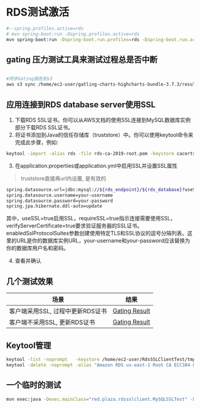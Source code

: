# RDS测试激活

```bash
#--spring.profiles.active=rds
# mvn spring-boot:run -Dspring.profiles.active=rds
mvn spring-boot:run -Dspring-boot.run.profiles=rds -Dspring-boot.run.arguments=“--rds_username=value --rds_password=value --rds_endpoint=value --rds_database=value”
```

## gating 压力测试工具来测试过程总是否中断

```bash

#同步Gating报告到s3
aws s3 sync /home/ec2-user/gatling-charts-highcharts-bundle-3.7.3/results/ s3://s3.plaza.red/gating/results/
```

## 应用连接到RDS database server使用SSL

1. 下载RDS SSL证书。你可以从AWS文档的使用SSL连接到MySQL数据库实例 部分下载RDS SSL证书。
2. 将证书添加到Java的信任存储库（truststore）中。你可以使用keytool命令来完成此步骤，例如:
```bash
keytool -import -alias rds -file rds-ca-2019-root.pem -keystore cacerts


```
3. 在application.properties或application.yml中启用SSL并设置SSL属性

> truststore直接再url内设置, 是有效的

```bash
spring.datasource.url=jdbc:mysql://${rds_endpoint}/${rds_database}?useSSL=true&requireSSL=true&verifyServerCertificate=true&enabledSslProtocolSuites=TLSv1.2,TLSv1.1,TLSv1,SSLv3&&verifyServerCertificate=true&trustCertificateKeyStoreUrl=file:/home/ec2-user/RdsSSLClientTest/tmp/certs/rds-truststore.jks&trustCertificateKeyStorePassword=changeit
spring.datasource.username=your-username
spring.datasource.password=your-password
spring.jpa.hibernate.ddl-auto=update

```



其中，useSSL=true启用SSL，requireSSL=true指示连接需要使用SSL，verifyServerCertificate=true要求验证服务器的SSL证书。enabledSslProtocolSuites参数创建使用特定TLS和SSL协议的逗号分隔列表。这里的URL是你的数据库实例URL，your-username和your-password应该替换为你的数据库用户名和密码。

4. 查看并确认

## 几个测试效果

| 场景                   | 结果                                                         |
|----------------------|------------------------------------------------------------|
| 客户端采用SSL, 过程中更新RDS证书 | [Gating Result](./gating/results/write-写过程中更新证书/index.html) |
| 客户端不采用SSL, 更新RDS证书   | [Gating Result](./gating/results/write-2-minutes-正常/index.html) |

## Keytool管理

```bash
keytool -list -noprompt   -keystore /home/ec2-user/RdsSSLClientTest/tmp/certs/rds-truststore.jks  -storepass changeit
keytool -delete -noprompt -alias "Amazon RDS us-east-1 Root CA ECC384 G1, L = Seattle"  -keystore /home/ec2-user/RdsSSLClientTest/tmp/certs/rds-truststore.jks  -storepass changeit

```

## 一个临时的测试

```bash
mvn exec:java -Dexec.mainClass="red.plaza.rdssslclient.MySQLSSLTest" -Dexec.args="username pwd /home/ec2-user/RdsSSLClientTest/tmp/certs/rds-truststore.jks changeit"
```